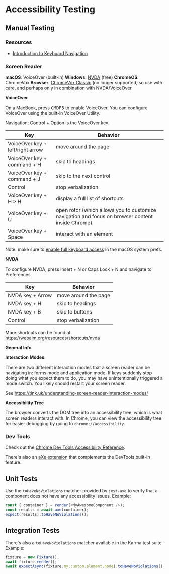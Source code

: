 # Accessibility Testing

## Manual Testing

### Resources

* [Introduction to Keyboard Navigation](https://rianrietveld.com/2016/05/keyboard/)

### Screen Reader

**macOS**: VoiceOver (built-in)
**Windows**: [NVDA](https://www.nvaccess.org/about-nvda/) (free)
**ChromeOS**: ChromeVox
**Browser**: [ChromeVox Classic](https://chrome.google.com/webstore/detail/chromevox-classic-extensi/kgejglhpjiefppelpmljglcjbhoiplfn?hl=en) (no longer supported, so use with care, and perhaps only in combination with NVDA/VoiceOver

**VoiceOver**

On a MacBook, press <kbd><kbd>CMD</kbd><kbd>F5</kbd></kbd> to enable VoiceOver. You can configure VoiceOver using the built-in VoiceOver Utility.

Navigation: Control + Option is the VoiceOver key.

Key | Behavior
-- | --
VoiceOver key + left/right arrow | move around the page
VoiceOver key + command + H | skip to headings
VoiceOver key + command + J | skip to the next control
Control | stop verbalization
VoiceOver key + H > H | display a full list of shortcuts
VoiceOver key + U | open rotor (which allows you to customize navigation and focus on browser content inside Chrome)
VoiceOver key + Space | interact with an element

Note: make sure to [enable full keyboard access](http://www.weba11y.com/blog/2014/07/07/keyboard-navigation-in-mac-browsers/) in the macOS system prefs.

**NVDA**

To configure NVDA, press Insert + N or Caps Lock + N and navigate to Preferences.

Key | Behavior
-- | --
NVDA key + Arrow | move around the page
NVDA key + H | skip to headings
NVDA key + B | skip to buttons
Control | stop verbalization

More shortcuts can be found at https://webaim.org/resources/shortcuts/nvda

**General Info**

**Interaction Modes**:

There are two different interaction modes that a screen reader can be navigating in: forms mode and application mode. If keys suddenly stop doing what you expect them to do, you may have unintentionally triggered a mode switch. You likely should restart your screen reader.

See https://tink.uk/understanding-screen-reader-interaction-modes/

**Accessibility Tree**

The browser converts the DOM tree into an accessibility tree, which is what screen readers interact with. In Chrome, you can view the accessibility tree for easier debugging by going to `chrome://accessibility`.

### Dev Tools

Check out the [Chrome Dev Tools Accessibility Reference](https://developers.google.com/web/tools/chrome-devtools/accessibility/reference).

There's also an [aXe extension](https://chrome.google.com/webstore/detail/axe/lhdoppojpmngadmnindnejefpokejbdd) that complements the DevTools built-in feature.

## Unit Tests

Use the `toHaveNoViolations` matcher provided by `jest-axe` to verify that a component does not have any accessibility issues. Example:

```js
const { container } = render(<MyAwesomeComponent />);
const results = await axe(container);
expect(results).toHaveNoViolations();
```

## Integration Tests

There's also a `toHaveNoViolations` matcher available in the Karma test suite. Example:

```js
fixture = new Fixture();
await fixture.render();
await expectAsync(fixture.my.custom.element.node).toHaveNoViolations();
```
